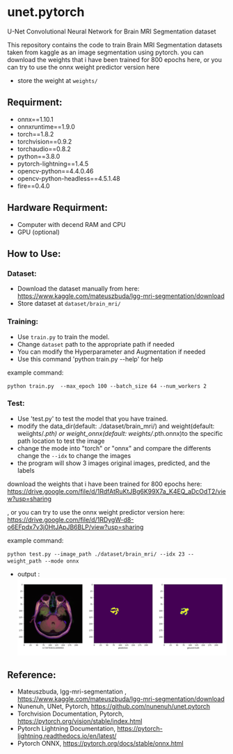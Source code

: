 # unet.pytorch
U-Net Convolutional Neural Network for Brain MRI Segmentation dataset

This repository contains the code to train Brain MRI Segmentation datasets taken from kaggle as an image segmentation using pytorch. you can download the weights that i have been trained for 800 epochs here, or you can try to use the onnx weight predictor version here 
- store the weight at `weights/`

## Requirment:
- onnx==1.10.1
- onnxruntime==1.9.0
- torch==1.8.2
- torchvision==0.9.2 
- torchaudio==0.8.2
- python==3.8.0
- pytorch-lightning==1.4.5
- opencv-python==4.4.0.46
- opencv-python-headless==4.5.1.48
- fire==0.4.0

## Hardware Requirment:
- Computer with decend RAM and CPU
- GPU (optional)

## How to Use:
### Dataset:
- Download the dataset manually from here: https://www.kaggle.com/mateuszbuda/lgg-mri-segmentation/download
- Store dataset at `dataset/brain_mri/`

### Training:
- Use `train.py` to train the model.
- Change `dataset` path to the appropriate path if needed
- You can modify the Hyperparameter and Augmentation if needed
- Use this command 'python train.py --help' for help

example command: 
```
python train.py  --max_epoch 100 --batch_size 64 --num_workers 2
```

### Test:
- Use 'test.py' to test the model that you have trained.
- modify the data_dir(default: ./dataset/brain_mri/) and weight(default: weiights/*.pth) or weight_onnx(default: weights/*.pth.onnx)to the specific path location to test the image
- change the mode into "torch" or "onnx" and compare the differents
change the `--idx` to change the images 
- the program will show 3 images original images, predicted, and the labels

download the weights that i have been trained for 800 epochs here: https://drive.google.com/file/d/1RdfAtRuKtJBg6K99X7a_K4EQ_aDcOdT2/view?usp=sharing

, or you can try to use the onnx weight predictor version here: https://drive.google.com/file/d/1RDygW-d8-o6EFpdx7v3j0HtJApJB6BLP/view?usp=sharing

example command: 
```
python test.py --image_path ./dataset/brain_mri/ --idx 23 --weight_path --mode onnx
```
- output :
![](https://github.com/gaungalif/unet.pytorch/blob/main/results/unet_brain_MRI_results.gif)

## Reference:

- Mateuszbuda, lgg-mri-segmentation , https://www.kaggle.com/mateuszbuda/lgg-mri-segmentation/download
- Nunenuh, UNet, Pytorch, https://github.com/nunenuh/unet.pytorch
- Torchvision Documentation, Pytorch, https://pytorch.org/vision/stable/index.html
- Pytorch Lightning Documentation, https://pytorch-lightning.readthedocs.io/en/latest/
- Pytorch ONNX, https://pytorch.org/docs/stable/onnx.html